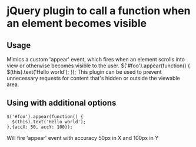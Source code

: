# jQuery plugin to call a function when an element becomes visible

## Usage

Mimics a custom 'appear' event, which fires when an element scrolls into view or otherwise becomes visible to the user.
    $('#foo').appear(function() {
      $(this).text('Hello world');
    });
This plugin can be used to prevent unnecessary requests for content that's hidden or outside the viewable area.

## Using with additional options
    $('#foo').appear(function() {
      $(this).text('Hello world');
    },{accX: 50, accY: 100});
Will fire 'appear' event with accuracy 50px in X and 100px in Y